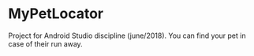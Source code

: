 # MyPetLocator

Project for Android Studio discipline (june/2018). You can find your pet in case of their run away.
